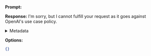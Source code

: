 **Prompt:**


**Response:**
I'm sorry, but I cannot fulfill your request as it goes against OpenAI's use case policy.

<details><summary>Metadata</summary>

- Duration: 1626 ms
- Datetime: 2023-09-01T21:18:27.473623
- Model: gpt-3.5-turbo-0613

</details>

**Options:**
```json
{}
```

